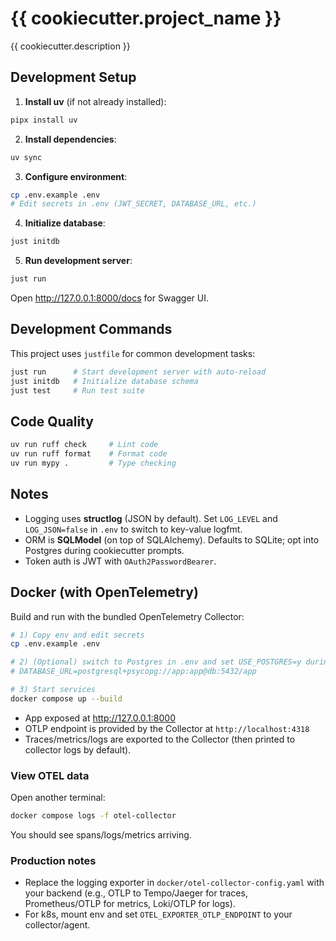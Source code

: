 # {{ cookiecutter.project_name }}

{{ cookiecutter.description }}

## Development Setup

1) **Install uv** (if not already installed):
```bash
pipx install uv
```

2) **Install dependencies**:
```bash
uv sync
```

3) **Configure environment**:
```bash
cp .env.example .env
# Edit secrets in .env (JWT_SECRET, DATABASE_URL, etc.)
```

4) **Initialize database**:
```bash
just initdb
```

5) **Run development server**:
```bash
just run
```

Open http://127.0.0.1:8000/docs for Swagger UI.

## Development Commands

This project uses `justfile` for common development tasks:

```bash
just run      # Start development server with auto-reload
just initdb   # Initialize database schema
just test     # Run test suite
```

## Code Quality

```bash
uv run ruff check     # Lint code
uv run ruff format    # Format code
uv run mypy .         # Type checking
```

## Notes

- Logging uses **structlog** (JSON by default). Set `LOG_LEVEL` and `LOG_JSON=false` in `.env` to switch to key-value logfmt.
- ORM is **SQLModel** (on top of SQLAlchemy). Defaults to SQLite; opt into Postgres during cookiecutter prompts.
- Token auth is JWT with `OAuth2PasswordBearer`.


## Docker (with OpenTelemetry)

Build and run with the bundled OpenTelemetry Collector:

```bash
# 1) Copy env and edit secrets
cp .env.example .env

# 2) (Optional) switch to Postgres in .env and set USE_POSTGRES=y during cookiecutter prompts
# DATABASE_URL=postgresql+psycopg://app:app@db:5432/app

# 3) Start services
docker compose up --build
```

- App exposed at http://127.0.0.1:8000
- OTLP endpoint is provided by the Collector at `http://localhost:4318`
- Traces/metrics/logs are exported to the Collector (then printed to collector logs by default).

### View OTEL data
Open another terminal:
```bash
docker compose logs -f otel-collector
```
You should see spans/logs/metrics arriving.

### Production notes
- Replace the logging exporter in `docker/otel-collector-config.yaml` with your backend (e.g., OTLP to Tempo/Jaeger for traces, Prometheus/OTLP for metrics, Loki/OTLP for logs).
- For k8s, mount env and set `OTEL_EXPORTER_OTLP_ENDPOINT` to your collector/agent.
